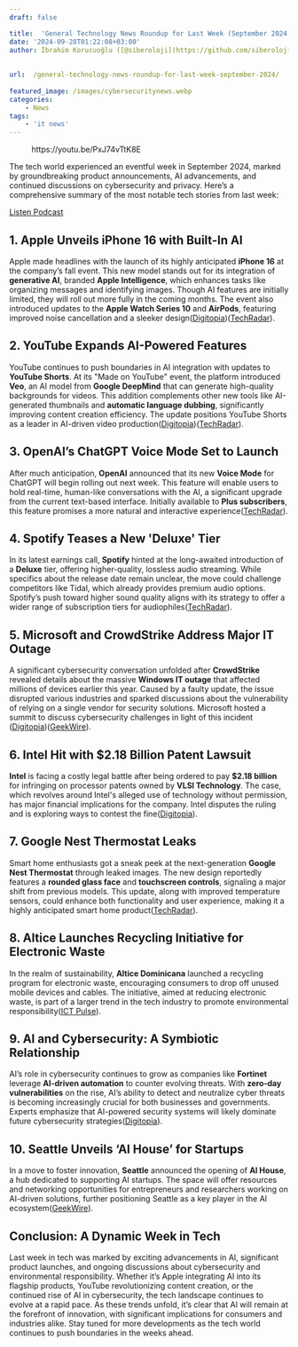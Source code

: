 ```yaml
---
draft: false

title:  'General Technology News Roundup for Last Week (September 2024)'
date: '2024-09-28T01:22:08+03:00'
author: İbrahim Korucuoğlu ([@siberoloji](https://github.com/siberoloji))
 
 
url:  /general-technology-news-roundup-for-last-week-september-2024/
 
featured_image: /images/cybersecuritynews.webp
categories:
    - News
tags:
    - 'it news'
---
```


<!-- wp:embed {"url":"https://youtu.be/PxJ74vTtK8E","type":"video","providerNameSlug":"youtube","responsive":true,"className":"wp-embed-aspect-16-9 wp-has-aspect-ratio"} -->
<figure class="wp-block-embed is-type-video is-provider-youtube wp-block-embed-youtube wp-embed-aspect-16-9 wp-has-aspect-ratio"><div class="wp-block-embed__wrapper">
https://youtu.be/PxJ74vTtK8E
</div></figure>
<!-- /wp:embed -->


The tech world experienced an eventful week in September 2024, marked by groundbreaking product announcements, AI advancements, and continued discussions on cybersecurity and privacy. Here’s a comprehensive summary of the most notable tech stories from last week:


<!-- wp:buttons -->
<div class="wp-block-buttons"><!-- wp:button -->
<div class="wp-block-button"><a class="wp-block-button__link wp-element-button" href="https://podcasters.spotify.com/pod/show/siberoloji/episodes/General-Technology-News-Roundup-for-Last-Week-September-2024-e2ov98k">Listen Podcast </a></div>
<!-- /wp:button --></div>
<!-- /wp:buttons -->


## 1. **Apple Unveils iPhone 16 with Built-In AI**



Apple made headlines with the launch of its highly anticipated **iPhone 16** at the company’s fall event. This new model stands out for its integration of **generative AI**, branded **Apple Intelligence**, which enhances tasks like organizing messages and identifying images. Though AI features are initially limited, they will roll out more fully in the coming months. The event also introduced updates to the **Apple Watch Series 10** and **AirPods**, featuring improved noise cancellation and a sleeker design​(<a href="https://digitopia.co/blog/top-10-in-tech-september-2024/" target="_blank" rel="noreferrer noopener">Digitopia</a>)​(<a href="https://www.techradar.com/tech/icymi-the-weeks-8-biggest-tech-news-stories-from-the-galaxy-z-fold-6-to-openai-searchgpt" target="_blank" rel="noreferrer noopener">TechRadar</a>).



## 2. **YouTube Expands AI-Powered Features**



YouTube continues to push boundaries in AI integration with updates to **YouTube Shorts**. At its "Made on YouTube" event, the platform introduced **Veo**, an AI model from **Google DeepMind** that can generate high-quality backgrounds for videos. This addition complements other new tools like AI-generated thumbnails and **automatic language dubbing**, significantly improving content creation efficiency. The update positions YouTube Shorts as a leader in AI-driven video production​(<a href="https://digitopia.co/blog/top-10-in-tech-september-2024/" target="_blank" rel="noreferrer noopener">Digitopia</a>)​(<a href="https://www.techradar.com/tech/icymi-the-weeks-8-biggest-tech-news-stories-from-the-galaxy-z-fold-6-to-openai-searchgpt" target="_blank" rel="noreferrer noopener">TechRadar</a>).



## 3. **OpenAI’s ChatGPT Voice Mode Set to Launch**



After much anticipation, **OpenAI** announced that its new **Voice Mode** for ChatGPT will begin rolling out next week. This feature will enable users to hold real-time, human-like conversations with the AI, a significant upgrade from the current text-based interface. Initially available to **Plus subscribers**, this feature promises a more natural and interactive experience​(<a href="https://www.techradar.com/tech/icymi-the-weeks-8-biggest-tech-news-stories-from-the-galaxy-z-fold-6-to-openai-searchgpt" target="_blank" rel="noreferrer noopener">TechRadar</a>).



## 4. **Spotify Teases a New 'Deluxe' Tier**



In its latest earnings call, **Spotify** hinted at the long-awaited introduction of a **Deluxe** tier, offering higher-quality, lossless audio streaming. While specifics about the release date remain unclear, the move could challenge competitors like Tidal, which already provides premium audio options. Spotify’s push toward higher sound quality aligns with its strategy to offer a wider range of subscription tiers for audiophiles​(<a href="https://www.techradar.com/tech/icymi-the-weeks-8-biggest-tech-news-stories-from-the-galaxy-z-fold-6-to-openai-searchgpt" target="_blank" rel="noreferrer noopener">TechRadar</a>).



## 5. **Microsoft and CrowdStrike Address Major IT Outage**



A significant cybersecurity conversation unfolded after **CrowdStrike** revealed details about the massive **Windows IT outage** that affected millions of devices earlier this year. Caused by a faulty update, the issue disrupted various industries and sparked discussions about the vulnerability of relying on a single vendor for security solutions. Microsoft hosted a summit to discuss cybersecurity challenges in light of this incident​(<a href="https://digitopia.co/blog/top-10-in-tech-september-2024/" target="_blank" rel="noreferrer noopener">Digitopia</a>)​(<a href="https://www.geekwire.com/" target="_blank" rel="noreferrer noopener">GeekWire</a>).



## 6. **Intel Hit with $2.18 Billion Patent Lawsuit**



**Intel** is facing a costly legal battle after being ordered to pay **$2.18 billion** for infringing on processor patents owned by **VLSI Technology**. The case, which revolves around Intel's alleged use of technology without permission, has major financial implications for the company. Intel disputes the ruling and is exploring ways to contest the fine​(<a href="https://digitopia.co/blog/top-10-in-tech-september-2024/" target="_blank" rel="noreferrer noopener">Digitopia</a>).



## 7. **Google Nest Thermostat Leaks**



Smart home enthusiasts got a sneak peek at the next-generation **Google Nest Thermostat** through leaked images. The new design reportedly features a **rounded glass face** and **touchscreen controls**, signaling a major shift from previous models. This update, along with improved temperature sensors, could enhance both functionality and user experience, making it a highly anticipated smart home product​(<a href="https://www.techradar.com/tech/icymi-the-weeks-8-biggest-tech-news-stories-from-the-galaxy-z-fold-6-to-openai-searchgpt" target="_blank" rel="noreferrer noopener">TechRadar</a>).



## 8. **Altice Launches Recycling Initiative for Electronic Waste**



In the realm of sustainability, **Altice Dominicana** launched a recycling program for electronic waste, encouraging consumers to drop off unused mobile devices and cables. The initiative, aimed at reducing electronic waste, is part of a larger trend in the tech industry to promote environmental responsibility​(<a href="https://ict-pulse.com/2024/09/roundup-for-the-week-ending-22-september-2024/" target="_blank" rel="noreferrer noopener">ICT Pulse</a>).



## 9. **AI and Cybersecurity: A Symbiotic Relationship**



AI’s role in cybersecurity continues to grow as companies like **Fortinet** leverage **AI-driven automation** to counter evolving threats. With **zero-day vulnerabilities** on the rise, AI’s ability to detect and neutralize cyber threats is becoming increasingly crucial for both businesses and governments. Experts emphasize that AI-powered security systems will likely dominate future cybersecurity strategies​(<a href="https://digitopia.co/blog/top-10-in-tech-september-2024/" target="_blank" rel="noreferrer noopener">Digitopia</a>).



## 10. **Seattle Unveils ‘AI House’ for Startups**



In a move to foster innovation, **Seattle** announced the opening of **AI House**, a hub dedicated to supporting AI startups. The space will offer resources and networking opportunities for entrepreneurs and researchers working on AI-driven solutions, further positioning Seattle as a key player in the AI ecosystem​(<a href="https://www.geekwire.com/" target="_blank" rel="noreferrer noopener">GeekWire</a>).



## Conclusion: A Dynamic Week in Tech



Last week in tech was marked by exciting advancements in AI, significant product launches, and ongoing discussions about cybersecurity and environmental responsibility. Whether it’s Apple integrating AI into its flagship products, YouTube revolutionizing content creation, or the continued rise of AI in cybersecurity, the tech landscape continues to evolve at a rapid pace. As these trends unfold, it’s clear that AI will remain at the forefront of innovation, with significant implications for consumers and industries alike. Stay tuned for more developments as the tech world continues to push boundaries in the weeks ahead.

